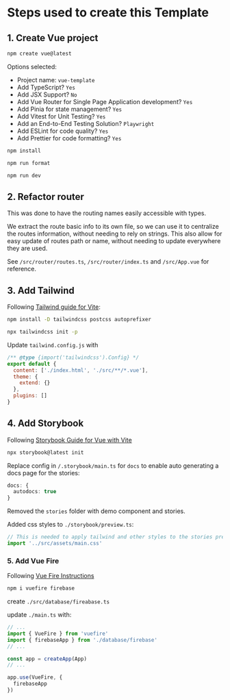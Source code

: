 # Steps used to create this Template

## 1. Create Vue project

```bash
npm create vue@latest
```

Options selected:

- Project name: `vue-template`
- Add TypeScript? `Yes`
- Add JSX Support? `No`
- Add Vue Router for Single Page Application development? `Yes`
- Add Pinia for state management? `Yes`
- Add Vitest for Unit Testing? `Yes`
- Add an End-to-End Testing Solution? `Playwright`
- Add ESLint for code quality? `Yes`
- Add Prettier for code formatting? `Yes`

```bash
npm install
```

```bash
npm run format
```

```bash
npm run dev
```

## 2. Refactor router

This was done to have the routing names easily accessible with types.

We extract the route basic info to its own file, so we can use it to centralize the routes information, without needing to rely on strings. This also allow for easy update of routes path or name, without needing to update everywhere they are used.

See `/src/router/routes.ts`, `/src/router/index.ts` and `/src/App.vue` for reference.

## 3. Add Tailwind

Following [Tailwind guide for Vite](https://tailwindcss.com/docs/guides/vite):

```bash
npm install -D tailwindcss postcss autoprefixer
```

```bash
npx tailwindcss init -p
```

Update `tailwind.config.js` with

```js
/** @type {import('tailwindcss').Config} */
export default {
  content: ['./index.html', './src/**/*.vue'],
  theme: {
    extend: {}
  },
  plugins: []
}
```

## 4. Add Storybook

Following [Storybook Guide for Vue with Vite](https://storybook.js.org/docs/get-started/vue3-vite)

```bash
npx storybook@latest init
```

Replace config in `/.storybook/main.ts` for `docs` to enable auto generating a docs page for the stories:

```ts
docs: {
  autodocs: true
}
```

Removed the `stories` folder with demo component and stories.

Added css styles to `./storybook/preview.ts`:

```ts
// This is needed to apply tailwind and other styles to the stories preview
import '../src/assets/main.css'
```

### 5. Add Vue Fire

Following [Vue Fire Instructions]()

```bash
npm i vuefire firebase
```

create `./src/database/fireabase.ts`

update `./main.ts` with:

```ts
// ...
import { VueFire } from 'vuefire'
import { firebaseApp } from './database/firebase'
// ...

const app = createApp(App)
// ...

app.use(VueFire, {
  firebaseApp
})
```
